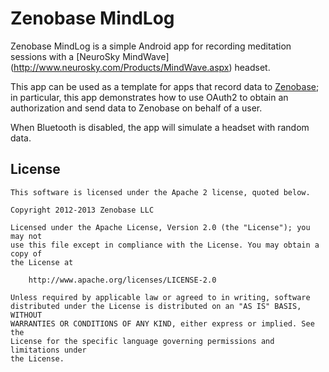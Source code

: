 Zenobase MindLog
================

Zenobase MindLog is a simple Android app for recording meditation sessions with a [NeuroSky MindWave] (http://www.neurosky.com/Products/MindWave.aspx) headset. 

This app can be used as a template for apps that record data to [Zenobase](https://zenobase.com/); in particular, 
this app demonstrates how to use OAuth2 to obtain an authorization and send data to Zenobase on behalf of a user.

When Bluetooth is disabled, the app will simulate a headset with random data.


License
-------

```
This software is licensed under the Apache 2 license, quoted below.

Copyright 2012-2013 Zenobase LLC

Licensed under the Apache License, Version 2.0 (the "License"); you may not
use this file except in compliance with the License. You may obtain a copy of
the License at

    http://www.apache.org/licenses/LICENSE-2.0

Unless required by applicable law or agreed to in writing, software
distributed under the License is distributed on an "AS IS" BASIS, WITHOUT
WARRANTIES OR CONDITIONS OF ANY KIND, either express or implied. See the
License for the specific language governing permissions and limitations under
the License.
```
